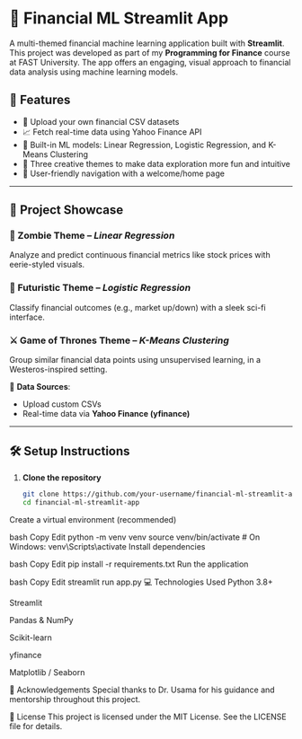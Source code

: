 # 💸 Financial ML Streamlit App

A multi-themed financial machine learning application built with **Streamlit**. This project was developed as part of my **Programming for Finance** course at FAST University. The app offers an engaging, visual approach to financial data analysis using machine learning models.

## 🌟 Features

- 📂 Upload your own financial CSV datasets
- 📈 Fetch real-time data using Yahoo Finance API
- 🧠 Built-in ML models: Linear Regression, Logistic Regression, and K-Means Clustering
- 🎨 Three creative themes to make data exploration more fun and intuitive
- 🧭 User-friendly navigation with a welcome/home page

---

## 🚀 Project Showcase

### 🧟 Zombie Theme – *Linear Regression*
Analyze and predict continuous financial metrics like stock prices with eerie-styled visuals.

### 🤖 Futuristic Theme – *Logistic Regression*
Classify financial outcomes (e.g., market up/down) with a sleek sci-fi interface.

### ⚔️ Game of Thrones Theme – *K-Means Clustering*
Group similar financial data points using unsupervised learning, in a Westeros-inspired setting.

📌 **Data Sources**:
- Upload custom CSVs  
- Real-time data via **Yahoo Finance (yfinance)**

---

## 🛠️ Setup Instructions

1. **Clone the repository**  
   ```bash
   git clone https://github.com/your-username/financial-ml-streamlit-app.git
   cd financial-ml-streamlit-app
Create a virtual environment (recommended)

bash
Copy
Edit
python -m venv venv
source venv/bin/activate   # On Windows: venv\Scripts\activate
Install dependencies

bash
Copy
Edit
pip install -r requirements.txt
Run the application

bash
Copy
Edit
streamlit run app.py
💻 Technologies Used
Python 3.8+

Streamlit

Pandas & NumPy

Scikit-learn

yfinance

Matplotlib / Seaborn

🙏 Acknowledgements
Special thanks to Dr. Usama for his guidance and mentorship throughout this project.

📜 License
This project is licensed under the MIT License. See the LICENSE file for details.
